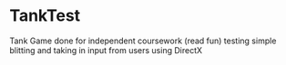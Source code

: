 # TankTest
Tank Game done for independent coursework (read fun) testing simple blitting and taking in input from users using DirectX
